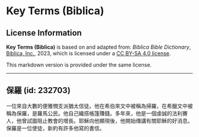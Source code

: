 # Key Terms (Biblica)

## License Information

**Key Terms (Biblica)** is based on and adapted from: _Biblica Bible Dictionary_, [Biblica, Inc.](https://www.biblica.com/), 2023, which is licensed under a [CC BY-SA 4.0 license](https://creativecommons.org/licenses/by-sa/4.0/legalcode.en).

This markdown version is provided under the same license.



--------------------------------

## 保羅 (id: 232703)

一位來自大數的便雅憫支派猶太信徒。他在希伯來文中被稱為掃羅，在希臘文中被稱為保羅，是羅馬公民。他自己織搭帳篷賺錢。多年來，他是一個虔誠的法利賽人，他曾試圖阻止教會的增長。耶穌向他顯現後，他開始傳講有關耶穌的好消息。保羅是一位使徒，新約有許多他寫的書信。


